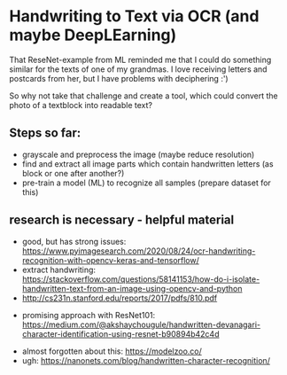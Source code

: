 # Handwriting to Text via OCR (and maybe DeepLEarning)

That ReseNet-example from ML reminded me that I could do something similar for the texts of one of my grandmas.
I love receiving letters and postcards from her, but I have problems with deciphering :')

So why not take that challenge and create a tool, which could convert the photo of a textblock into readable text?

## Steps so far:
* grayscale and preprocess the image (maybe reduce resolution)
* find and extract all image parts which contain handwritten letters (as block or one after another?)
* pre-train a model (ML) to recognize all samples (prepare dataset for this)

## research is necessary - helpful material
* good, but has strong issues: <https://www.pyimagesearch.com/2020/08/24/ocr-handwriting-recognition-with-opencv-keras-and-tensorflow/>
* extract handwriting: <https://stackoverflow.com/questions/58141153/how-do-i-isolate-handwritten-text-from-an-image-using-opencv-and-python>
* <http://cs231n.stanford.edu/reports/2017/pdfs/810.pdf>
+ promising approach with ResNet101: <https://medium.com/@akshaychougule/handwritten-devanagari-character-identification-using-resnet-b90894b42c4d>
* almost forgotten about this: <https://modelzoo.co/>
* ugh: <https://nanonets.com/blog/handwritten-character-recognition/>
